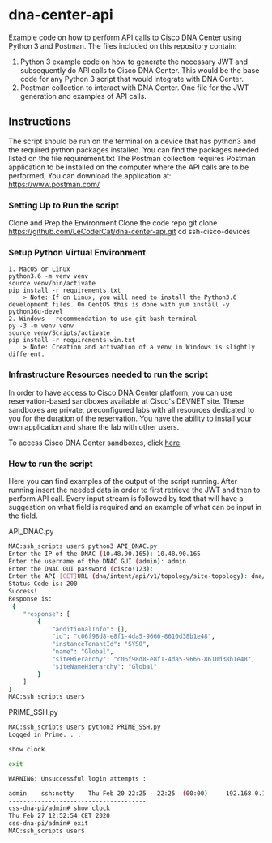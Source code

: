 # dna-center-api
Example code on how to perform API calls to Cisco DNA Center using Python 3 and Postman.
The files included on this repository contain:
1. Python 3 example code on how to generate the necessary JWT and subsequently do API calls to Cisco DNA Center. This would be the base code for any Python 3 script that would integrate with DNA Center.
2. Postman collection to interact with DNA Center. One file for the JWT generation and examples of API calls.

## Instructions
The script should be run on the terminal on a device that has python3 and the required python packages installed.
You can find the packages needed listed on the file requirement.txt
The Postman collection requires Postman application to be installed on the computer where the API calls are to be performed, You can download the application at: https://www.postman.com/

### Setting Up to Run the script
Clone and Prep the Environment
    Clone the code repo
    git clone https://github.com/LeCoderCat/dna-center-api.git
    cd ssh-cisco-devices
   
### Setup Python Virtual Environment
    1. MacOS or Linux
    python3.6 -m venv venv
    source venv/bin/activate
    pip install -r requirements.txt
        > Note: If on Linux, you will need to install the Python3.6 development files. On CentOS this is done with yum install -y python36u-devel
    2. Windows - recommendation to use git-bash terminal
    py -3 -m venv venv
    source venv/Scripts/activate
    pip install -r requirements-win.txt
        > Note: Creation and activation of a venv in Windows is slightly different.
    
### Infrastructure Resources needed to run the script
    
In order to have access to Cisco DNA Center platform, you can use reservation-based sandboxes available at Cisco's DEVNET site. These sandboxes are private, preconfigured labs with all resources dedicated to you for the duration of the reservation. You have the ability to install your own application and share the lab with other users.

To access Cisco DNA Center sandboxes, click [here](https://developer.cisco.com/docs/dna-center/#!sandboxes/cisco-dna-center-sandboxes).

### How to run the script

Here you can find examples of the output of the script running. After running insert the needed data in order to first retrieve the JWT and then to perform API call. Every input stream is followed by text that will have a suggestion on what field is required and an example of what can be input in the field. 

API_DNAC.py
```bash
MAC:ssh_scripts user$ python3 API_DNAC.py
Enter the IP of the DNAC (10.48.90.165): 10.48.90.165
Enter the username of the DNAC GUI (admin): admin	
Enter the DNAC GUI password (cisco!123): 
Enter the API [GET]URL (dna/intent/api/v1/topology/site-topology): dna/intent/api/v1/site
Status Code is: 200
Success!
Response is:
 {
    "response": [
        {
            "additionalInfo": [],
            "id": "c06f98d8-e8f1-4da5-9666-8610d38b1e48",
            "instanceTenantId": "SYS0",
            "name": "Global",
            "siteHierarchy": "c06f98d8-e8f1-4da5-9666-8610d38b1e48",
            "siteNameHierarchy": "Global"
        }
    ]
}
MAC:ssh_scripts user$ 
```

PRIME_SSH.py
```bash
MAC:ssh_scripts user$ python3 PRIME_SSH.py 
Logged in Prime. . .

show clock

exit

WARNING: Unsuccessful login attempts :

admin    ssh:notty    Thu Feb 20 22:25 - 22:25  (00:00)     192.168.0.1
--------------------------------------
css-dna-pi/admin# show clock
Thu Feb 27 12:52:54 CET 2020
css-dna-pi/admin# exit
MAC:ssh_scripts user$
```
